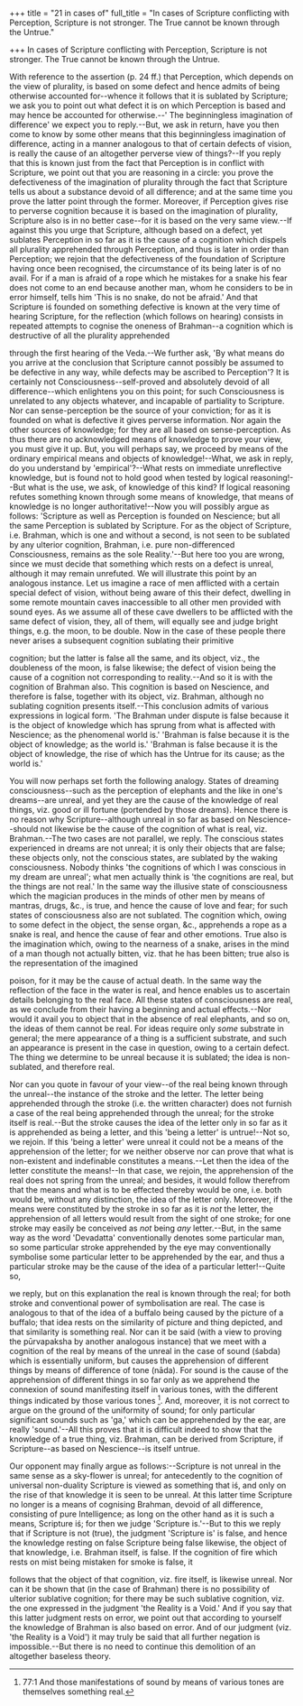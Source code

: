 +++
title = "21 in cases of"
full_title = "In cases of Scripture conflicting with Perception, Scripture is not stronger. The True cannot be known through the Untrue."

+++
In cases of Scripture conflicting with Perception, Scripture is not stronger. The True cannot be known through the Untrue.



With reference to the assertion (p. 24 ff.) that Perception, which depends on the view of plurality, is based on some defect and hence admits of being otherwise accounted for--whence it follows that it is sublated by Scripture; we ask you to point out what defect it is on which Perception is based and may hence be accounted for otherwise.--' The beginningless imagination of difference' we expect you to reply.--But, we ask in return, have you then come to know by some other means that this beginningless imagination of difference, acting in a manner analogous to that of certain defects of vision, is really the cause of an altogether perverse view of things?--If you reply that this is known just from the fact that Perception is in conflict with Scripture, we point out that you are reasoning in a circle: you prove the defectiveness of the imagination of plurality through the fact that Scripture tells us about a substance devoid of all difference; and at the same time you prove the latter point through the former. Moreover, if Perception gives rise to perverse cognition because it is based on the imagination of plurality, Scripture also is in no better case--for it is based on the very same view.--If against this you urge that Scripture, although based on a defect, yet sublates Perception in so far as it is the cause of a cognition which dispels all plurality apprehended through Perception, and thus is later in order than Perception; we rejoin that the defectiveness of the foundation of Scripture having once been recognised, the circumstance of its being later is of no avail. For if a man is afraid of a rope which he mistakes for a snake his fear does not come to an end because another man, whom he considers to be in error himself, tells him 'This is no snake, do not be afraid.' And that Scripture iś founded on something defective is known at the very time of hearing Scripture, for the reflection (which follows on hearing) consists in repeated attempts to cognise the oneness of Brahman--a cognition which is destructive of all the plurality apprehended

through the first hearing of the Veda.--We further ask, 'By what means do you arrive at the conclusion that Scripture cannot possibly be assumed to be defective in any way, while defects may be ascribed to Perception'? It is certainly not Consciousness--self-proved and absolutely devoid of all difference--which enlightens you on this point; for such Consciousness is unrelated to any objects whatever, and incapable of partiality to Scripture. Nor can sense-perception be the source of your conviction; for as it is founded on what is defective it gives perverse information. Nor again the other sources of knowledge; for they are all based on sense-perception. As thus there are no acknowledged means of knowledge to prove your view, you must give it up. But, you will perhaps say, we proceed by means of the ordinary empirical means and objects of knowledge!--What, we ask in reply, do you understand by 'empirical'?--What rests on immediate unreflective knowledge, but is found not to hold good when tested by logical reasoning!--But what is the use, we ask, of knowledge of this kind? If logical reasoning refutes something known through some means of knowledge, that means of knowledge is no longer authoritative!--Now you will possibly argue as follows: 'Scripture as well as Perception is founded on Nescience; but all the same Perception is sublated by Scripture. For as the object of Scripture, i.e. Brahman, which is one and without a second, is not seen to be sublated by any ulterior cognition, Brahman, i.e. pure non-differenced Consciousness, remains as the sole Reality.'--But here too you are wrong, since we must decide that something which rests on a defect is unreal, although it may remain unrefuted. We will illustrate this point by an analogous instance. Let us imagine a race of men afflicted with a certain special defect of vision, without being aware of this their defect, dwelling in some remote mountain caves inaccessible to all other men provided with sound eyes. As we assume all of these cave dwellers to be afflicted with the same defect of vision, they, all of them, will equally see and judge bright things, e.g. the moon, to be double. Now in the case of these people there never arises a subsequent cognition sublating their primitive

cognition; but the latter is false all the same, and its object, viz., the doubleness of the moon, is false likewise; the defect of vision being the cause of a cognition not corresponding to reality.--And so it is with the cognition of Brahman also. This cognition is based on Nescience, and therefore is false, together with its object, viz. Brahman, although no sublating cognition presents itself.--This conclusion admits of various expressions in logical form. 'The Brahman under dispute is false because it is the object of knowledge which has sprung from what is affected with Nescience; as the phenomenal world is.' 'Brahman is false because it is the object of knowledge; as the world is.' 'Brahman is false because it is the object of knowledge, the rise of which has the Untrue for its cause; as the world is.'

You will now perhaps set forth the following analogy. States of dreaming consciousness--such as the perception of elephants and the like in one's dreams--are unreal, and yet they are the cause of the knowledge of real things, viz. good or ill fortune (portended by those dreams). Hence there is no reason why Scripture--although unreal in so far as based on Nescience--should not likewise be the cause of the cognition of what is real, viz. Brahman.--The two cases are not parallel, we reply. The conscious states experienced in dreams are not unreal; it is only their objects that are false; these objects only, not the conscious states, are sublated by the waking consciousness. Nobody thinks 'the cognitions of which I was conscious in my dream are unreal'; what men actually think is 'the cognitions are real, but the things are not real.' In the same way the illusive state of consciousness which the magician produces in the minds of other men by means of mantras, drugs, &c., is true, and hence the cause of love and fear; for such states of consciousness also are not sublated. The cognition which, owing to some defect in the object, the sense organ, &c., apprehends a rope as a snake is real, and hence the cause of fear and other emotions. True also is the imagination which, owing to the nearness of a snake, arises in the mind of a man though not actually bitten, viz. that he has been bitten; true also is the representation of the imagined

poison, for it may be the cause of actual death. In the same way the reflection of the face in the water is real, and hence enables us to ascertain details belonging to the real face. All these states of consciousness are real, as we conclude from their having a beginning and actual effects.--Nor would it avail you to object that in the absence of real elephants, and so on, the ideas of them cannot be real. For ideas require only _some_ substrate in general; the mere appearance of a thing is a sufficient substrate, and such an appearance is present in the case in question, owing to a certain defect. The thing we determine to be unreal because it is sublated; the idea is non-sublated, and therefore real.

Nor can you quote in favour of your view--of the real being known through the unreal--the instance of the stroke and the letter. The letter being apprehended through the stroke (i.e. the written character) does not furnish a case of the real being apprehended through the unreal; for the stroke itself is real.--But the stroke causes the idea of the letter only in so far as it is apprehended as being a letter, and this 'being a letter' is untrue!--Not so, we rejoin. If this 'being a letter' were unreal it could not be a means of the apprehension of the letter; for we neither observe nor can prove that what is non-existent and indefinable constitutes a means.--Let then the idea of the letter constitute the means!--In that case, we rejoin, the apprehension of the real does not spring from the unreal; and besides, it would follow therefrom that the means and what is to be effected thereby would be one, i.e. both would be, without any distinction, the idea of the letter only. Moreover, if the means were constituted by the stroke in so far as it is _not_ the letter, the apprehension of all letters would result from the sight of one stroke; for one stroke may easily be conceived as _not_ being _any_ letter.--But, in the same way as the word 'Devadatta' conventionally denotes some particular man, so some particular stroke apprehended by the eye may conventionally symbolise some particular letter to be apprehended by the ear, and thus a particular stroke may be the cause of the idea of a particular letter!--Quite so,

we reply, but on this explanation the real is known through the real; for both stroke and conventional power of symbolisation are real. The case is analogous to that of the idea of a buffalo being caused by the picture of a buffalo; that idea rests on the similarity of picture and thing depicted, and that similarity is something real. Nor can it be said (with a view to proving the pūrvapaksha by another analogous instance) that we meet with a cognition of the real by means of the unreal in the case of sound (śabda) which is essentially uniform, but causes the apprehension of different things by means of difference of tone (nāda). For sound is the cause of the apprehension of different things in so far only as we apprehend the connexion of sound manifesting itself in various tones, with the different things indicated by those various tones [^fn_13]. And, moreover, it is not correct to argue on the ground of the uniformity of sound; for only particular significant sounds such as 'ga,' which can be apprehended by the ear, are really 'sound.'--All this proves that it is difficult indeed to show that the knowledge of a true thing, viz. Brahman, can be derived from Scripture, if Scripture--as based on Nescience--is itself untrue.

[^fn_13]: 77:1 And those manifestations of sound by means of various tones are themselves something real.

Our opponent may finally argue as follows:--Scripture is not unreal in the same sense as a sky-flower is unreal; for antecedently to the cognition of universal non-duality Scripture is viewed as something that iś, and only on the rise of that knowledge it is seen to be unreal. At this latter time Scripture no longer is a means of cognising Brahman, devoid of all difference, consisting of pure Intelligence; as long on the other hand as it is such a means, Scripture iś; for then we judge 'Scripture is.'--But to this we reply that if Scripture is not (true), the judgment 'Scripture is' is false, and hence the knowledge resting on false Scripture being false likewise, the object of that knowledge, i.e. Brahman itself, is false. If the cognition of fire which rests on mist being mistaken for smoke is false, it

follows that the object of that cognition, viz. fire itself, is likewise unreal. Nor can it be shown that (in the case of Brahman) there is no possibility of ulterior sublative cognition; for there may be such sublative cognition, viz. the one expressed in the judgment 'the Reality is a Void.' And if you say that this latter judgment rests on error, we point out that according to yourself the knowledge of Brahman is also based on error. And of our judgment (viz. 'the Reality is a Void') it may truly be said that all further negation is impossible.--But there is no need to continue this demolition of an altogether baseless theory.

